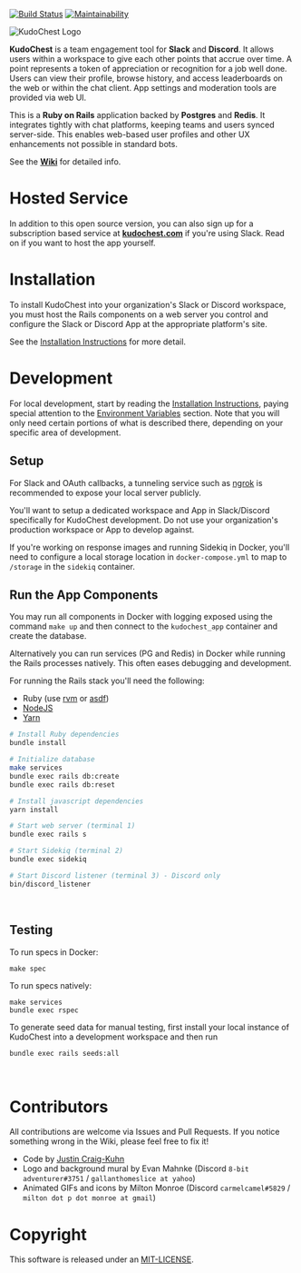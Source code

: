 [![Build Status](https://www.travis-ci.com/jcraigk/kudochest.svg?branch=main)](https://www.travis-ci.com/jcraigk/kudochest)
[![Maintainability](https://api.codeclimate.com/v1/badges/ca54364dc0911c26e35f/maintainability)](https://codeclimate.com/github/jcraigk/kudochest/maintainability)
&nbsp;
&nbsp;

![KudoChest Logo](https://github.com/jcraigk/kudochest/blob/main/app/webpacker/images/logos/app-144.png)
&nbsp;
&nbsp;


**KudoChest** is a team engagement tool for **Slack** and **Discord**. It allows users within a workspace to give each other points that accrue over time. A point represents a token of appreciation or recognition for a job well done. Users can view their profile, browse history, and access leaderboards on the web or within the chat client. App settings and moderation tools are provided via web UI.

This is a **Ruby on Rails** application backed by **Postgres** and **Redis**. It integrates tightly with chat platforms, keeping teams and users synced server-side. This enables web-based user profiles and other UX enhancements not possible in standard bots.

See the **[Wiki](https://github.com/jcraigk/kudochest/wiki)** for detailed info.
&nbsp;
&nbsp;


# Hosted Service

In addition to this open source version, you can also sign up for a subscription based service at **[kudochest.com](https://kudochest.com)** if you're using Slack. Read on if you want to host the app yourself.


# Installation

To install KudoChest into your organization's Slack or Discord workspace, you must host the Rails components on a web server you control and configure the Slack or Discord App at the appropriate platform's site.

See the [Installation Instructions](https://github.com/jcraigk/kudochest/wiki/Installation) for more detail.
&nbsp;
&nbsp;


# Development

For local development, start by reading the [Installation Instructions](https://github.com/jcraigk/kudochest/wiki/Installation), paying special attention to the [Environment Variables](https://github.com/jcraigk/kudochest/wiki/Installation#environment-variables) section. Note that you will only need certain portions of what is described there, depending on your specific area of development.

## Setup

For Slack and OAuth callbacks, a tunneling service such as [ngrok](https://ngrok.com/) is recommended to expose your local server publicly.

You'll want to setup a dedicated workspace and App in Slack/Discord specifically for KudoChest development. Do not use your organization's production workspace or App to develop against.

If you're working on response images and running Sidekiq in Docker, you'll need to configure a local storage location in `docker-compose.yml` to map to `/storage` in the `sidekiq` container.
&nbsp;
&nbsp;


## Run the App Components

You may run all components in Docker with logging exposed using the command `make up` and then connect to the `kudochest_app` container and create the database.

Alternatively you can run services (PG and Redis) in Docker while running the Rails processes natively. This often eases debugging and development.

For running the Rails stack you'll need the following:
* Ruby (use [rvm](https://rvm.io/) or [asdf](https://asdf-vm.com/))
* [NodeJS](https://nodejs.org/en/)
* [Yarn](https://www.npmjs.com/package/yarn)

```bash
# Install Ruby dependencies
bundle install

# Initialize database
make services
bundle exec rails db:create
bundle exec rails db:reset

# Install javascript dependencies
yarn install

# Start web server (terminal 1)
bundle exec rails s

# Start Sidekiq (terminal 2)
bundle exec sidekiq

# Start Discord listener (terminal 3) - Discord only
bin/discord_listener
```
&nbsp;

## Testing

To run specs in Docker:

```
make spec
```

To run specs natively:

```
make services
bundle exec rspec
```

To generate seed data for manual testing, first install your local instance of KudoChest into a development workspace and then run

```
bundle exec rails seeds:all
```
&nbsp;


# Contributors

All contributions are welcome via Issues and Pull Requests. If you notice something wrong in the Wiki, please feel free to fix it!

* Code by [Justin Craig-Kuhn](https://github.com/jcraigk/)
* Logo and background mural by Evan Mahnke (Discord `8-bit adventurer#3751` / `gallanthomeslice at yahoo`)
* Animated GIFs and icons by Milton Monroe (Discord `carmelcamel#5829` / `milton dot p dot monroe at gmail`)
&nbsp;
&nbsp;


# Copyright

This software is released under an [MIT-LICENSE](https://github.com/jcraigk/kudochest/blob/main/MIT-LICENSE).
